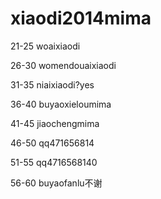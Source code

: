 # xiaodi2014mima

21-25 woaixiaodi

26-30 womendouaixiaodi

31-35 niaixiaodi?yes

36-40 buyaoxieloumima

41-45 jiaochengmima

46-50 qq471656814

51-55 qq4716568140

56-60 buyaofanlu不谢
